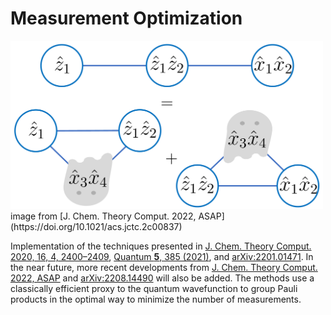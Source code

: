 # Measurement Optimization

<img src="Ghost.png" width=500>
image from [J. Chem. Theory Comput. 2022, ASAP](https://doi.org/10.1021/acs.jctc.2c00837)

Implementation of the techniques presented in [J. Chem. Theory Comput. 2020, 16, 4, 2400–2409](https://doi.org/10.1021/acs.jctc.0c00008), [Quantum **5**, 385 (2021)](https://doi.org/10.22331/q-2021-01-20-385), and [arXiv:2201.01471](https://doi.org/10.48550/arXiv.2201.01471). 
In the near future, more recent developments from [J. Chem. Theory Comput. 2022, ASAP](https://doi.org/10.1021/acs.jctc.2c00837) and [arXiv:2208.14490](https://doi.org/10.48550/arXiv.2208.14490) will also be added.
The methods use a classically efficient proxy to the quantum wavefunction to group Pauli products in the optimal way to minimize the number of measurements.
